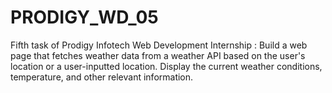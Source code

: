 # PRODIGY_WD_05
Fifth task of Prodigy Infotech Web Development Internship : Build a web page that fetches weather data from a weather API based on the user's location or a user-inputted location. Display the current weather conditions, temperature, and other relevant information.
